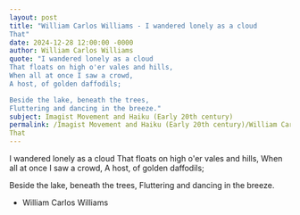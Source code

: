 ```yaml
---
layout: post
title: "William Carlos Williams - I wandered lonely as a cloud
That"
date: 2024-12-28 12:00:00 -0000
author: William Carlos Williams
quote: "I wandered lonely as a cloud
That floats on high o'er vales and hills,
When all at once I saw a crowd,
A host, of golden daffodils;

Beside the lake, beneath the trees,
Fluttering and dancing in the breeze."
subject: Imagist Movement and Haiku (Early 20th century)
permalink: /Imagist Movement and Haiku (Early 20th century)/William Carlos Williams/William Carlos Williams - I wandered lonely as a cloud
That
---
```


I wandered lonely as a cloud
That floats on high o'er vales and hills,
When all at once I saw a crowd,
A host, of golden daffodils;

Beside the lake, beneath the trees,
Fluttering and dancing in the breeze.

- William Carlos Williams
